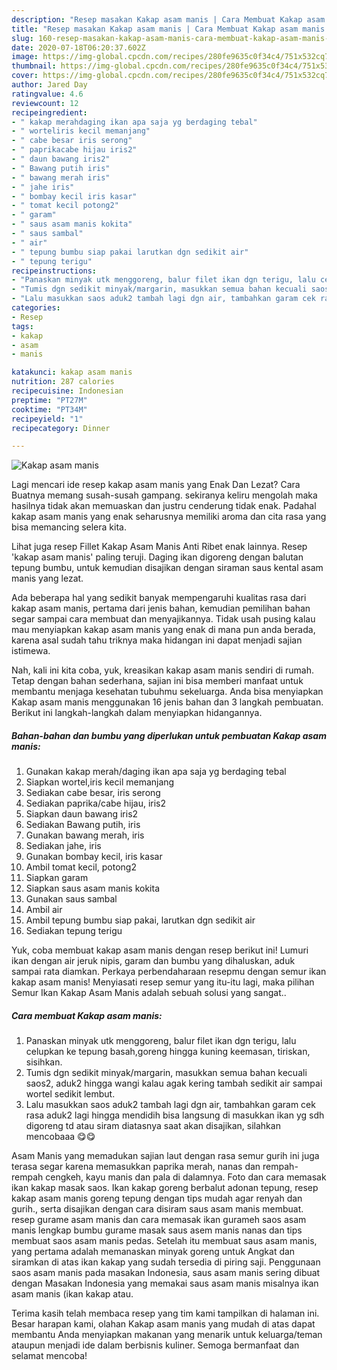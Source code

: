 ```yaml
---
description: "Resep masakan Kakap asam manis | Cara Membuat Kakap asam manis Yang Mudah Dan Praktis"
title: "Resep masakan Kakap asam manis | Cara Membuat Kakap asam manis Yang Mudah Dan Praktis"
slug: 160-resep-masakan-kakap-asam-manis-cara-membuat-kakap-asam-manis-yang-mudah-dan-praktis
date: 2020-07-18T06:20:37.602Z
image: https://img-global.cpcdn.com/recipes/280fe9635c0f34c4/751x532cq70/kakap-asam-manis-foto-resep-utama.jpg
thumbnail: https://img-global.cpcdn.com/recipes/280fe9635c0f34c4/751x532cq70/kakap-asam-manis-foto-resep-utama.jpg
cover: https://img-global.cpcdn.com/recipes/280fe9635c0f34c4/751x532cq70/kakap-asam-manis-foto-resep-utama.jpg
author: Jared Day
ratingvalue: 4.6
reviewcount: 12
recipeingredient:
- " kakap merahdaging ikan apa saja yg berdaging tebal"
- " worteliris kecil memanjang"
- " cabe besar iris serong"
- " paprikacabe hijau iris2"
- " daun bawang iris2"
- " Bawang putih iris"
- " bawang merah iris"
- " jahe iris"
- " bombay kecil iris kasar"
- " tomat kecil potong2"
- " garam"
- " saus asam manis kokita"
- " saus sambal"
- " air"
- " tepung bumbu siap pakai larutkan dgn sedikit air"
- " tepung terigu"
recipeinstructions:
- "Panaskan minyak utk menggoreng, balur filet ikan dgn terigu, lalu celupkan ke tepung basah,goreng hingga kuning keemasan, tiriskan, sisihkan."
- "Tumis dgn sedikit minyak/margarin, masukkan semua bahan kecuali saos2, aduk2 hingga wangi kalau agak kering tambah sedikit air sampai wortel sedikit lembut."
- "Lalu masukkan saos aduk2 tambah lagi dgn air, tambahkan garam cek rasa aduk2 lagi hingga mendidih bisa langsung di masukkan ikan yg sdh digoreng td atau siram diatasnya saat akan disajikan, silahkan mencobaaa 😋😋"
categories:
- Resep
tags:
- kakap
- asam
- manis

katakunci: kakap asam manis 
nutrition: 287 calories
recipecuisine: Indonesian
preptime: "PT27M"
cooktime: "PT34M"
recipeyield: "1"
recipecategory: Dinner

---
```



![Kakap asam manis](https://img-global.cpcdn.com/recipes/280fe9635c0f34c4/751x532cq70/kakap-asam-manis-foto-resep-utama.jpg)

Lagi mencari ide resep kakap asam manis yang Enak Dan Lezat? Cara Buatnya memang susah-susah gampang. sekiranya keliru mengolah maka hasilnya tidak akan memuaskan dan justru cenderung tidak enak. Padahal kakap asam manis yang enak seharusnya memiliki aroma dan cita rasa yang bisa memancing selera kita.

Lihat juga resep Fillet Kakap Asam Manis Anti Ribet enak lainnya. Resep &#39;kakap asam manis&#39; paling teruji. Daging ikan digoreng dengan balutan tepung bumbu, untuk kemudian disajikan dengan siraman saus kental asam manis yang lezat.

Ada beberapa hal yang sedikit banyak mempengaruhi kualitas rasa dari kakap asam manis, pertama dari jenis bahan, kemudian pemilihan bahan segar sampai cara membuat dan menyajikannya. Tidak usah pusing kalau mau menyiapkan kakap asam manis yang enak di mana pun anda berada, karena asal sudah tahu triknya maka hidangan ini dapat menjadi sajian istimewa.


Nah, kali ini kita coba, yuk, kreasikan kakap asam manis sendiri di rumah. Tetap dengan bahan sederhana, sajian ini bisa memberi manfaat untuk membantu menjaga kesehatan tubuhmu sekeluarga. Anda bisa menyiapkan Kakap asam manis menggunakan 16 jenis bahan dan 3 langkah pembuatan. Berikut ini langkah-langkah dalam menyiapkan hidangannya.

<!--inarticleads1-->

##### Bahan-bahan dan bumbu yang diperlukan untuk pembuatan Kakap asam manis:

1. Gunakan  kakap merah/daging ikan apa saja yg berdaging tebal
1. Siapkan  wortel,iris kecil memanjang
1. Sediakan  cabe besar, iris serong
1. Sediakan  paprika/cabe hijau, iris2
1. Siapkan  daun bawang iris2
1. Sediakan  Bawang putih, iris
1. Gunakan  bawang merah, iris
1. Sediakan  jahe, iris
1. Gunakan  bombay kecil, iris kasar
1. Ambil  tomat kecil, potong2
1. Siapkan  garam
1. Siapkan  saus asam manis kokita
1. Gunakan  saus sambal
1. Ambil  air
1. Ambil  tepung bumbu siap pakai, larutkan dgn sedikit air
1. Sediakan  tepung terigu


Yuk, coba membuat kakap asam manis dengan resep berikut ini! Lumuri ikan dengan air jeruk nipis, garam dan bumbu yang dihaluskan, aduk sampai rata diamkan. Perkaya perbendaharaan resepmu dengan semur ikan kakap asam manis! Menyiasati resep semur yang itu-itu lagi, maka pilihan Semur Ikan Kakap Asam Manis adalah sebuah solusi yang sangat.. 

<!--inarticleads2-->

##### Cara membuat Kakap asam manis:

1. Panaskan minyak utk menggoreng, balur filet ikan dgn terigu, lalu celupkan ke tepung basah,goreng hingga kuning keemasan, tiriskan, sisihkan.
1. Tumis dgn sedikit minyak/margarin, masukkan semua bahan kecuali saos2, aduk2 hingga wangi kalau agak kering tambah sedikit air sampai wortel sedikit lembut.
1. Lalu masukkan saos aduk2 tambah lagi dgn air, tambahkan garam cek rasa aduk2 lagi hingga mendidih bisa langsung di masukkan ikan yg sdh digoreng td atau siram diatasnya saat akan disajikan, silahkan mencobaaa 😋😋


Asam Manis yang memadukan sajian laut dengan rasa semur gurih ini juga terasa segar karena memasukkan paprika merah, nanas dan rempah-rempah cengkeh, kayu manis dan pala di dalamnya. Foto dan cara memasak ikan kakap masak saos. Ikan kakap goreng berbalut adonan tepung, resep kakap asam manis goreng tepung dengan tips mudah agar renyah dan gurih., serta disajikan dengan cara disiram saus asam manis membuat. resep gurame asam manis dan cara memasak ikan gurameh saos asam manis lengkap bumbu gurame masak saus asem manis nanas dan tips membuat saos asam manis pedas. Setelah itu membuat saus asam manis, yang pertama adalah memanaskan minyak goreng untuk Angkat dan siramkan di atas ikan kakap yang sudah tersedia di piring saji. Penggunaan saos asam manis pada masakan Indonesia, saus asam manis sering dibuat dengan Masakan Indonesia yang memakai saus asam manis misalnya ikan asam manis (ikan kakap atau. 

Terima kasih telah membaca resep yang tim kami tampilkan di halaman ini. Besar harapan kami, olahan Kakap asam manis yang mudah di atas dapat membantu Anda menyiapkan makanan yang menarik untuk keluarga/teman ataupun menjadi ide dalam berbisnis kuliner. Semoga bermanfaat dan selamat mencoba!
